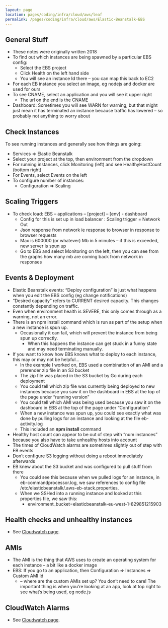 ```yaml
---
layout: page
location: pages/coding/infra/cloud/aws/leaf
permalink: /pages/coding/infra/cloud/aws/Elastic-Beanstalk-EBS
---
```

## General Stuff

  - These notes were originally written 2018
  - To find out which instances are being spawned by a particular EBS
    config:
      - Select the EBS project
      - Click Health on the left hand side
      - You will see an instance Id there – you can map this back to EC2
  - For each EB instance you select an image, eg nodejs and docker are
    used for ours
  - To see CNAME, select an application and you will see it upper right 
      - The url on the end is the CNAME
  - Dashboard: Sometimes you will see WARN for warning, but that might
    just mean it has terminated an instance because traffic has lowered
    – so probably not anything to worry about

## Check Instances

To see running instances and generally see how things are going:

* Services => Elastic Beanstalk
* Select your project at the top, then environment from the dropdown
* For running instances, click Monitoring (left) and see HealthyHostCount (bottom right)
* For Events, select Events on the left
* To configure number of instances:
  * Configuration => Scaling

## Scaling Triggers

  - To check load: EBS – applications – \[project\] – \[env\] -
    dashboard
      - Config for this is set up in load balancer : Scaling trigger =
        Network Out
      - Json response from network ie response to browser in response to
        browser requests
      - Max is 600000 (or whatever) Mb in 5 minutes – if this is
        exceeded, new server is spun up
      - Go to EBS and select Monitoring on the left, then you can see
        from the graphs how many mb are coming back from network in
        responses

## Events & Deployment

  - Elastic Beanstalk events: “Deploy configuration” is just what
    happens when you edit the EBS config (eg change notifications)
  - “Desired capacity” refers to CURRENT desired capacity. This changes
    constantly depending on traffic.
  - Even when environment health is SEVERE, this only comes through as a
    warning, not an error.
  - There is an npm install command which is run as part of the setup
    when a new instance is spun up.
      - Occasionally it can fail, which will prevent the instance from
        being spun up correctly.
          - When this happens the instance can get stuck in a funny
            state and may need terminating manually.
  - If you want to know how EBS knows what to deploy to each instance,
    this may or may not be helpful…
      - In the example I worked on, EBS used a combination of an AMI and
        a prerender zip file in an S3 bucket
      - The zip file was placed in the S3 bucket by Go during each
        deployment
      - You could tell which zip file was currently being deployed to
        new instances because you saw it on the dashboard in EBS at the
        top of the page under “running version”
      - You could tell which AMI was being used because you saw it on
        the dashboard in EBS at the top of the page under
        “Configuration”
      - When a new instance was spun up, you could see exactly what was
        done by pulling logs for an instance and looking at the file
        eb-activity.log
      - This included an **npm install** command
  - Healthy host count can appear to be out of step with “num instances”
    because you also have to take unhealthy hosts into account
  - The times of CloudWatch alarms are sometimes slightly out of step
    with EB events
  - Don’t configure S3 logging without doing a reboot immediately
    afterwards
  - EB knew about the S3 bucket and was configured to pull stuff from
    there
      - You could see this because when we pulled logs for an instance,
        in eb-commandprocessor.log, we saw references to config file
        /etc/elasticbeanstalk/.aws-eb-stack.properties.
      - When we SSHed into a running instance and looked at this
        properties file, we saw this:
          - environment\_bucket=elasticbeanstalk-eu-west-1-829851215903

## Health checks and unhealthy instances

- See [Cloudwatch page](/pages/coding/infra/cloud/aws/Cloudwatch#health-checks-and-unhealthy-instances).

## AMIs

  - The AMI is the thing that AWS uses to create an operating system for
    each instance – a bit like a docker image
  - EBS: If you go to an application, then Configuration => Instances =>
    Custom AMI Id
      - – where are the custom AMIs set up? You don’t need to care\! The
        important thing is when you’re looking at an app, look at top
        right to see what’s being used, eg node.js

## CloudWatch Alarms

- See [Cloudwatch page](/pages/coding/infra/cloud/aws/Cloudwatch#cloudwatch-alarms).